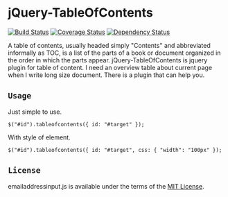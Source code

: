 # jQuery-TableOfContents
[![Build Status](https://travis-ci.org/jongha/jquery-tableofcontents.png?branch=master)](https://travis-ci.org/jongha/jquery-tableofcontents)
[![Coverage Status](https://coveralls.io/repos/jongha/jquery-tableofcontents/badge.png)](https://coveralls.io/r/jongha/jquery-tableofcontents)
[![Dependency Status](https://gemnasium.com/jongha/jquery-tableofcontents.png)](https://gemnasium.com/jongha/jquery-tableofcontents)

A table of contents, usually headed simply "Contents" and abbreviated informally as TOC, is a list of the parts of a book or document organized in the order in which the parts appear. jQuery-TableOfContents is jquery plugin for table of content. I need an overview table about current page when I write long size document. There is a plugin that can help you.

## `Usage`

Just simple to use.

```
$("#id").tableofcontents({ id: "#target" });
```

With style of element.

```
$("#id").tableofcontents({ id: "#target", css: { "width": "100px" });
```

## `License`

emailaddressinput.js is available under the terms of the [MIT License](https://github.com/jongha/jquery-emailinput/blob/master/LICENSE).

